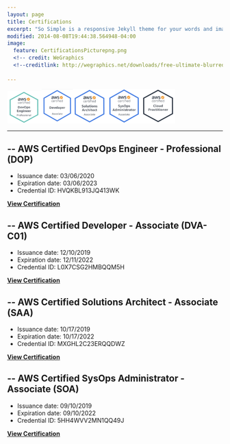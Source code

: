 ```yaml
---
layout: page
title: Certifications
excerpt: "So Simple is a responsive Jekyll theme for your words and images."
modified: 2014-08-08T19:44:38.564948-04:00
image:
  feature: CertificationsPicturepng.png
  <!-- credit: WeGraphics
  <!--creditlink: http://wegraphics.net/downloads/free-ultimate-blurred-background-pack/ -->
 
---
```


<img src="/images/AWS_DevOps_Pic.png" width="80" height="75"/><img src="/images/AWS_Developer_Pic.png" width="73" height="80"/><img src="/images/AWS_SA_Pic.png" width="80" height="80"/><img src="/images/AWS_SysOps_Pic.png" width="80" height="80"/><img src="/images/AWS_CP_Pic.png" width="80" height="80"/>
<hr/>

## -- AWS Certified DevOps Engineer - Professional (DOP) 
   * Issuance date: 03/06/2020
   * Expiration date: 03/06/2023
   * Credential ID: HVQKBL913JQ413WK

<a markdown="0" href="https://www.certmetrics.com/amazon/public/badge.aspx?i=5&t=c&d=2020-03-06&ci=AWS00993439" class="btn"><strong>View Certification</strong></a>

## -- AWS Certified Developer - Associate (DVA-C01) 
   * Issuance date: 12/10/2019
   * Expiration date: 12/11/2022
   * Credential ID: L0X7CSG2HMBQQM5H

<a markdown="0" href="https://www.certmetrics.com/amazon/public/badge.aspx?i=2&t=c&d=2019-12-10&ci=AWS00993439" class="btn"><strong>View Certification</strong></a>

## -- AWS Certified Solutions Architect - Associate (SAA) 
   * Issuance date: 10/17/2019
   * Expiration date: 10/17/2022
   * Credential ID: MXGHL2C23ERQQDWZ

<a markdown="0" href="https://www.certmetrics.com/amazon/public/badge.aspx?i=1&t=c&d=2019-10-17&ci=AWS00993439" class="btn"><strong>View Certification</strong></a>

## -- AWS Certified SysOps Administrator - Associate (SOA) 
   * Issuance date: 09/10/2019
   * Expiration date: 09/10/2022
   * Credential ID: 5HH4WVV2MN1QQ49J

<a markdown="0" href="https://www.certmetrics.com/amazon/public/badge.aspx?i=3&t=c&d=2019-09-10&ci=AWS00993439" class="btn"><strong>View Certification</strong></a>









[^1]: Example: *domain.com/category-name/post-title*
